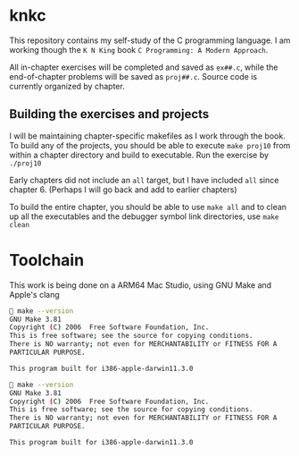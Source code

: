 # knkc

This repository contains my self-study of the C programming language.
I am working though the `K N King` book `C Programming: A Modern Approach`.

All in-chapter exercises will be completed and saved as `ex##.c`, while the
end-of-chapter problems will be saved as `proj##.c`. Source code is currently
organized by chapter.

## Building the exercises and projects

I will be maintaining chapter-specific makefiles as I work through the book.
To build any of the projects, you should be able to execute `make proj10`
from within a chapter directory and build to executable. Run the exercise by
`./proj10`

Early chapters did not include an `all` target, but I have included `all`
since chapter 6. (Perhaps I will go back and add to earlier chapters)

To build the entire chapter, you should be able to use `make all` and to clean
up all the executables and the debugger symbol link directories, use
`make clean`

# Toolchain

This work is being done on a ARM64 Mac Studio, using GNU Make and Apple's clang

```bash
 make --version
GNU Make 3.81
Copyright (C) 2006  Free Software Foundation, Inc.
This is free software; see the source for copying conditions.
There is NO warranty; not even for MERCHANTABILITY or FITNESS FOR A
PARTICULAR PURPOSE.

This program built for i386-apple-darwin11.3.0
```

```bash
 make --version
GNU Make 3.81
Copyright (C) 2006  Free Software Foundation, Inc.
This is free software; see the source for copying conditions.
There is NO warranty; not even for MERCHANTABILITY or FITNESS FOR A
PARTICULAR PURPOSE.

This program built for i386-apple-darwin11.3.0
```
